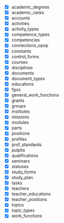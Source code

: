 - [x] academic_degrees
- [x] academic_ranks
- [x] accounts
- [x] activities
- [x] activity_types
- [x] competence_types
- [x] competencies
- [x] connections_opop
- [x] constants
- [x] control_forms
- [x] courses
- [x] disciplines
- [x] documents
- [x] document_types
- [x] educations
- [x] fgos
- [x] general_work_functions
- [x] grants
- [x] groups
- [x] institutes
- [x] missions
- [x] modules
- [x] parts
- [x] positions
- [x] profiles
- [x] prof_standards
- [x] pulpits
- [x] qualifications
- [x] seminars
- [x] statuses
- [x] study_forms
- [x] study_plan
- [x] tasks
- [x] teachers
- [x] teacher_educations
- [x] teacher_positions
- [x] topics
- [x] topic_types
- [x] work_functions